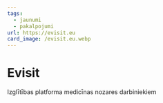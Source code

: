 ```yaml
---
tags:
  - jaunumi
  - pakalpojumi
url: https://evisit.eu
card_image: /evisit.eu.webp
---
```


# Evisit

Izglītības platforma medicīnas nozares darbiniekiem

